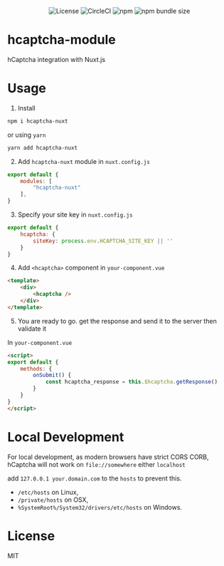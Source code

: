 <p align="center">
    <img alt="License" src="https://img.shields.io/github/license/kkent030315/hcaptcha-module?style=for-the-badge" />
    <img alt="CircleCI" src="https://img.shields.io/circleci/build/github/kkent030315/hcaptcha-module?style=for-the-badge">
    <img alt="npm" src="https://img.shields.io/npm/v/hcaptcha-nuxt?style=for-the-badge">
    <img alt="npm bundle size" src="https://img.shields.io/bundlephobia/min/hcaptcha-nuxt?style=for-the-badge">
</p>

# hcaptcha-module
hCaptcha integration with Nuxt.js

# Usage

1. Install

```bash
npm i hcaptcha-nuxt
```

or using `yarn`

```bash
yarn add hcaptcha-nuxt
```

2. Add `hcaptcha-nuxt` module in `nuxt.config.js`

```js
export default {
    modules: [
        "hcaptcha-nuxt"
    ],
}
```

3. Specify your site key in `nuxt.config.js`

```js
export default {
    hcaptcha: {
        siteKey: process.env.HCAPTCHA_SITE_KEY || ''
    }
}
```

4. Add `<hcaptcha>` component in `your-component.vue`

```html
<template>
    <div>
        <hcaptcha />
    </div>
</template>
```

5. You are ready to go. get the response and send it to the server then validate it

In `your-component.vue`

```html
<script>
export default {
    methods: {
        onSubmit() {
            const hcaptcha_response = this.$hcaptcha.getResponse()
        }
    }
}
</script>
```

# Local Development

For local development, as modern browsers have strict CORS CORB,  
hCaptcha will not work on `file://somewhere` either `localhost`

add `127.0.0.1 your.domain.com` to the `hosts` to prevent this.

- `/etc/hosts` on Linux,
- `/private/hosts` on OSX,
- `%SystemRoot%/System32/drivers/etc/hosts` on Windows.

# License

MIT